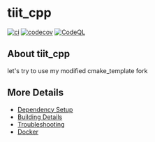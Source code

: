 # tiit_cpp

[![ci](https://github.com/asjadenet/tiit_cpp/actions/workflows/ci.yml/badge.svg)](https://github.com/asjadenet/tiit_cpp/actions/workflows/ci.yml)
[![codecov](https://codecov.io/gh/asjadenet/tiit_cpp/branch/main/graph/badge.svg)](https://codecov.io/gh/asjadenet/tiit_cpp)
[![CodeQL](https://github.com/asjadenet/tiit_cpp/actions/workflows/codeql-analysis.yml/badge.svg)](https://github.com/asjadenet/tiit_cpp/actions/workflows/codeql-analysis.yml)

## About tiit_cpp
let's try to use my modified cmake_template fork


## More Details

 * [Dependency Setup](README_dependencies.md)
 * [Building Details](README_building.md)
 * [Troubleshooting](README_troubleshooting.md)
 * [Docker](README_docker.md)
